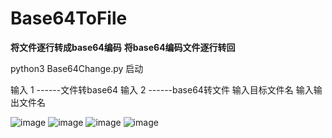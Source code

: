 # Base64ToFile



**将文件逐行转成base64编码**
**将base64编码文件逐行转回**


python3 Base64Change.py 启动

输入 1   ------文件转base64
输入 2   ------base64转文件
输入目标文件名
输入输出文件名





![image](https://user-images.githubusercontent.com/48488540/124135295-41562600-dab6-11eb-8158-a99951edbade.png)
![image](https://user-images.githubusercontent.com/48488540/124135618-91cd8380-dab6-11eb-814c-afafc6131730.png)
![image](https://user-images.githubusercontent.com/48488540/124135766-b4f83300-dab6-11eb-91a2-10f0c8064ba7.png)
![image](https://user-images.githubusercontent.com/48488540/124135807-bde90480-dab6-11eb-9402-322f48988006.png)
